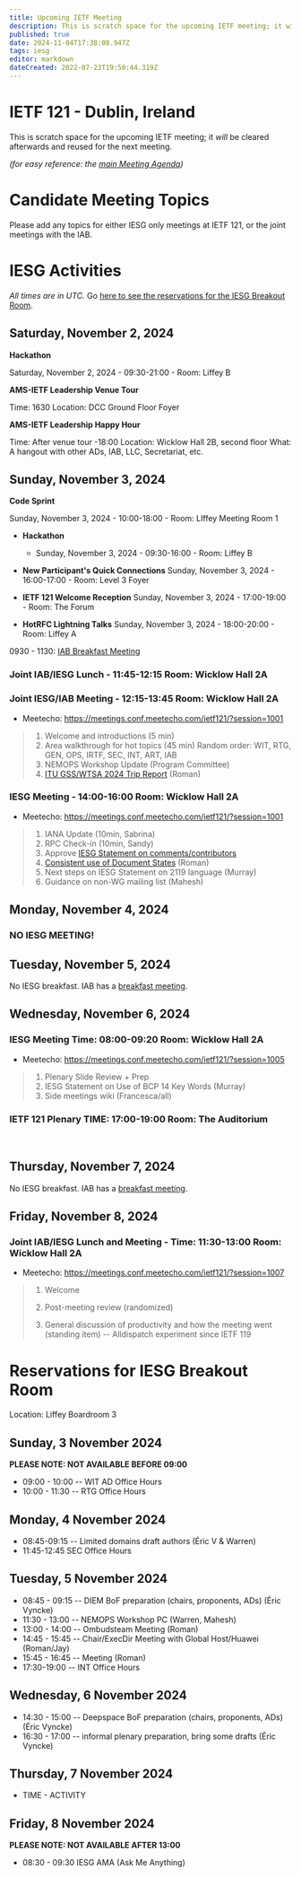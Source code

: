 ```yaml
---
title: Upcoming IETF Meeting
description: This is scratch space for the upcoming IETF meeting; it will be cleared afterwards and reused for the next meeting.
published: true
date: 2024-11-04T17:38:08.947Z
tags: iesg
editor: markdown
dateCreated: 2022-07-23T19:50:44.319Z
---
```


# IETF 121 - Dublin, Ireland
This is scratch space for the upcoming IETF meeting; it *will* be cleared afterwards and reused for the next meeting. 

*(for easy reference: the [main Meeting Agenda](https://datatracker.ietf.org/meeting/agenda/))*

# Candidate Meeting Topics
Please add any topics for either IESG only meetings at IETF 121, or the joint meetings with the IAB.




# IESG Activities
*All times are in UTC.* Go [here to see the reservations for the IESG Breakout Room](#IESGBreakoutRoom).

## Saturday, November 2, 2024

**Hackathon**

Saturday, November 2, 2024 - 09:30-21:00 - Room: Liffey B
 

**AMS-IETF Leadership Venue Tour**

Time: 1630
Location: DCC Ground Floor Foyer

**AMS-IETF Leadership Happy Hour**

Time: After venue tour -18:00
Location: Wicklow Hall 2B, second floor
What: A hangout with other ADs, IAB, LLC, Secretariat, etc.

## Sunday, November 3, 2024

**Code Sprint**

Sunday, November 3, 2024 - 10:00-18:00 - Room: LIffey Meeting Room 1

- **Hackathon**

  - Sunday, November 3, 2024 - 09:30-16:00 - Room: Liffey B
  
- **New Participant's Quick Connections** Sunday, November 3, 2024 - 16:00-17:00 - Room: Level 3 Foyer
- **IETF 121 Welcome Reception** Sunday, November 3, 2024 - 17:00-19:00 - Room: The Forum
- **HotRFC Lightning Talks** Sunday, November 3, 2024 - 18:00-20:00 - Room: Liffey A

0930 - 1130: [IAB Breakfast Meeting](https://wiki.ietf.org/group/iab/Agenda121)

### Joint IAB/IESG Lunch - 11:45-12:15 Room: Wicklow Hall 2A

### Joint IESG/IAB Meeting - 12:15-13:45 Room: Wicklow Hall 2A

* Meetecho: https://meetings.conf.meetecho.com/ietf121/?session=1001

>1. Welcome and introductions (5 min)
>2. Area walkthrough for hot topics (45 min)
    Random order: WIT, RTG, GEN, OPS, IRTF, SEC, INT, ART, IAB
>3. NEMOPS Workshop Update (Program Committee)
>4. [ITU GSS/WTSA 2024 Trip Report](https://docs.google.com/document/d/1aZb4OH9hHZwrk_Jg-k0quRLllO0mcOZ5k2WDGQLERtA/edit) (Roman) 


### IESG Meeting - 14:00-16:00 Room: Wicklow Hall 2A

* Meetecho: https://meetings.conf.meetecho.com/ietf121/?session=1001

>1.  IANA Update (10min, Sabrina)
>2.  RPC Check-in (10min, Sandy)
>3.  Approve [IESG Statement on comments/contributors](https://docs.google.com/document/d/1b81ufX4kxgQBcEH7NomS4t6SO3c42r-mORCulI0js1Q/edit)
>4.  [Consistent use of Document States](https://docs.google.com/document/d/1AHzNzTbym2aQ9RPuFrRNjOKA2Is9o-BNKg-IwOdbEoY/edit) (Roman)
>5.  Next steps on IESG Statement on 2119 language (Murray)
>6.  Guidance on non-WG mailing list (Mahesh)

## Monday, November 4, 2024

### NO IESG MEETING!





 
## Tuesday, November 5, 2024


No IESG breakfast. IAB has a [breakfast meeting](https://wiki.ietf.org/group/iab/Agenda121).
  
## Wednesday, November 6, 2024
### IESG Meeting Time: 08:00-09:20  Room: Wicklow Hall 2A

* Meetecho: https://meetings.conf.meetecho.com/ietf121/?session=1005

>1. Plenary Slide Review + Prep
>2. IESG Statement on Use of BCP 14 Key Words (Murray)
>3. Side meetings wiki (Francesca/all)

### IETF 121 Plenary TIME: 17:00-19:00 Room: The Auditorium
&nbsp;
## Thursday, November 7, 2024

No IESG breakfast. IAB has a [breakfast meeting](https://wiki.ietf.org/group/iab/Agenda121).

## Friday, November 8, 2024

### Joint IAB/IESG Lunch and Meeting - Time: 11:30-13:00 Room: Wicklow Hall 2A

* Meetecho:  https://meetings.conf.meetecho.com/ietf121/?session=1007

> 1. Welcome
> 2. Post-meeting review (randomized)
> 
> 3. General discussion of productivity and how the meeting went (standing item)
> -- Alldispatch experiment since IETF 119

# <a id="IESGBreakoutRoom"></a>Reservations for IESG Breakout Room

Location: Liffey Boardroom 3

## Sunday, 3 November 2024
**PLEASE NOTE: NOT AVAILABLE BEFORE 09:00**

* 09:00 - 10:00 -- WIT AD Office Hours
* 10:00 - 11:30 -- RTG Office Hours

## Monday, 4 November 2024

* 08:45-09:15 -- Limited domains draft authors (Éric V & Warren)
* 11:45-12:45 SEC Office Hours

## Tuesday, 5 November 2024
* 08:45 - 09:15 -- DIEM BoF preparation (chairs, proponents, ADs) (Éric Vyncke)
* 11:30 - 13:00 -- NEMOPS Workshop PC (Warren, Mahesh)
* 13:00 - 14:00 -- Ombudsteam Meeting (Roman)
* 14:45 - 15:45 -- Chair/ExecDir Meeting with Global Host/Huawei (Roman/Jay)
* 15:45 - 16:45 -- Meeting (Roman)
* 17:30-19:00 -- INT Office Hours

## Wednesday, 6 November 2024
* 14:30 - 15:00 -- Deepspace BoF preparation (chairs, proponents, ADs) (Éric Vyncke)
* 16:30 - 17:00 -- informal plenary preparation, bring some drafts (Éric Vyncke)

## Thursday, 7 November 2024

* TIME - ACTIVITY

## Friday, 8 November 2024
**PLEASE NOTE: NOT AVAILABLE AFTER 13:00**

* 08:30 - 09:30 IESG AMA (Ask Me Anything)


